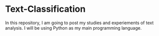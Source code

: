 # Text-Classification

In this repository, I am going to post my studies and experiements of text analysis. I will be using Python as my main programming language.
